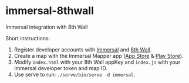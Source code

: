 # immersal-8thwall
Immersal integration with 8th Wall

Short instructions:

1. Register developer accounts with [Immersal](https://developer.immersal.com) and [8th Wall](https://www.8thwall.com/).
2. Create a map with the Immersal Mapper app ([App Store](https://apps.apple.com/us/app/immersal-mapper/id1466607906) & [Play Store](https://play.google.com/store/apps/details?id=com.immersal.sdk.mapper&hl=en&gl=US&pli=1)).
3. Modify `index.html` with your 8th Wall appKey and `index.js` with your Immersal developer token and map ID.
4. Use serve to run: `./serve/bin/serve -d immersal`.
